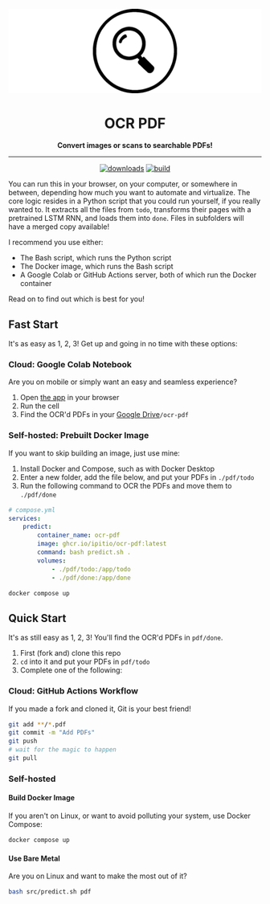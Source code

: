 <div align="center">

[![logo](assets/wide.webp)](https://github.com/ipitio/ocr-pdf)

# OCR PDF

**Convert images or scans to searchable PDFs!**

---

[![downloads](https://img.shields.io/badge/dynamic/json?url=https%3A%2F%2Fipitio.github.io%2Fbackage%2Fipitio%2Focr-pdf%2Focr-pdf.json&query=%24.downloads&logo=github&logoColor=959da5&labelColor=333a41&label=pulls)](https://github.com/arevindh/pihole-speedtest/pkgs/container/pihole-speedtest) [![build](https://github.com/ipitio/ocr-pdf/actions/workflows/publish.yml/badge.svg)](https://github.com/ipitio/ocr-pdf/actions/workflows/publish.yml)

</div>

You can run this in your browser, on your computer, or somewhere in between, depending how much you want to automate and virtualize. The core logic resides in a Python script that you could run yourself, if you really wanted to. It extracts all the files from `todo`, transforms their pages with a pretrained LSTM RNN, and loads them into `done`. Files in subfolders will have a merged copy available!

I recommend you use either:

- The Bash script, which runs the Python script
- The Docker image, which runs the Bash script
- A Google Colab or GitHub Actions server, both of which run the Docker container

Read on to find out which is best for you!

## Fast Start

It's as easy as 1, 2, 3! Get up and going in no time with these options:

### Cloud: Google Colab Notebook

Are you on mobile or simply want an easy and seamless experience?

1. Open [the app](https://colab.research.google.com/drive/1yss_oypuRisb29_SnqLGgA759slQzNry) in your browser
2. Run the cell
3. Find the OCR'd PDFs in your [Google Drive](https://drive.google.com/drive/my-drive)`/ocr-pdf`

### Self-hosted: Prebuilt Docker Image

If you want to skip building an image, just use mine:

1. Install Docker and Compose, such as with Docker Desktop
2. Enter a new folder, add the file below, and put your PDFs in `./pdf/todo`
3. Run the following command to OCR the PDFs and move them to `./pdf/done`

```yaml
# compose.yml
services:
    predict:
        container_name: ocr-pdf
        image: ghcr.io/ipitio/ocr-pdf:latest
        command: bash predict.sh .
        volumes:
            - ./pdf/todo:/app/todo
            - ./pdf/done:/app/done
```

```bash
docker compose up
```

## Quick Start

It's as still easy as 1, 2, 3! You'll find the OCR'd PDFs in `pdf/done`.

1. First (fork and) clone this repo
2. `cd` into it and put your PDFs in `pdf/todo`
3. Complete one of the following:

### Cloud: GitHub Actions Workflow

If you made a fork and cloned it, Git is your best friend!

```bash
git add **/*.pdf
git commit -m "Add PDFs"
git push
# wait for the magic to happen
git pull
```

### Self-hosted

#### Build Docker Image

If you aren't on Linux, or want to avoid polluting your system, use Docker Compose:

```bash
docker compose up
```

#### Use Bare Metal

Are you on Linux and want to make the most out of it?

```bash
bash src/predict.sh pdf
```
